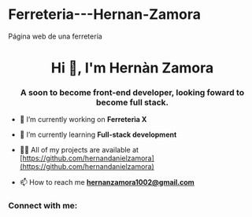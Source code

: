 # Ferreteria---Hernan-Zamora
Página web de una ferretería
<h1 align="center">Hi 👋, I'm Hernàn Zamora</h1>
<h3 align="center">A soon to become front-end developer, looking foward to become full stack.</h3>

- 🔭 I’m currently working on **Ferreterìa X**

- 🌱 I’m currently learning **Full-stack development**

- 👨‍💻 All of my projects are available at [https://github.com/hernandanielzamora](https://github.com/hernandanielzamora)

- 📫 How to reach me **hernanzamora1002@gmail.com**

<h3 align="left">Connect with me:</h3>
<p align="left">
</p>
